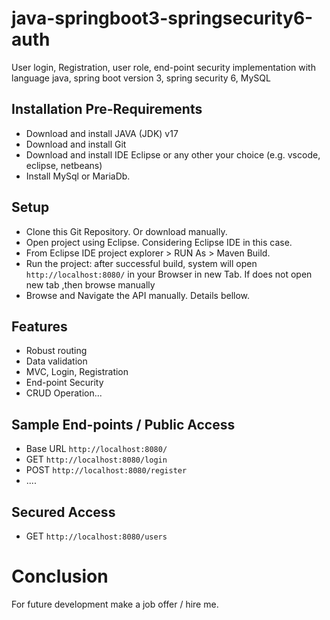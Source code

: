 # java-springboot3-springsecurity6-auth

User login, Registration, user role, end-point security implementation with language java, spring boot version 3, spring security 6, MySQL 


## Installation Pre-Requirements
- Download and install JAVA (JDK) v17
- Download and install Git 
- Download and install IDE Eclipse or any other your choice (e.g. vscode, eclipse, netbeans)
- Install MySql or MariaDb.


## Setup
- Clone this Git Repository. Or download manually.
- Open project using Eclipse. Considering Eclipse IDE in this case.
- From Eclipse IDE project explorer > RUN As > Maven Build.
- Run the project: after successful build, system will open `http://localhost:8080/` in your Browser in new Tab. If does not open new tab ,then browse manually
- Browse and Navigate the API manually. Details bellow.


## Features
- Robust routing
- Data validation
- MVC, Login, Registration
- End-point Security 
- CRUD Operation...


## Sample End-points / Public Access
- Base URL `http://localhost:8080/`
- GET `http://localhost:8080/login`
- POST `http://localhost:8080/register`
- ....

## Secured Access
- GET `http://localhost:8080/users`


# Conclusion
For future development make a job offer / hire me. 

